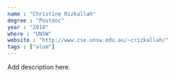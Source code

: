 ```yaml
---
name : "Christine Rizkallah"
degree : "Postdoc"
year : "2018"
where : "UNSW"
website : "http://www.cse.unsw.edu.au/~crizkallah/"
tags : ["alum"]
---
```

Add description here.
